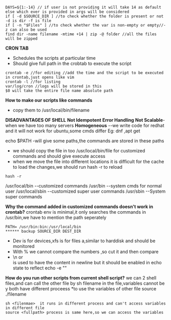 ```
DAYS=${1:-14} // if user is not providing it will take 14 as default else which ever is provided in args will be considered
if [ -d $SOURCE_DIR ] //to check whether the folder is present or not -d is dir -f is file
if [ -n "$Files" ] //to check whether the var is non-empty or empty//-z can also be used
find dir -name filename -mtime +14 | zip -@ folder //all the files will be zipped
```

**CRON TAB**
- Schedules the scripts at particular time
- Should give full path in the crobtab to execute the script
```
crontab -e //for editing //add the time and the script to be executed in crontab,just opens like vim
crontab -l //for listing
var/log/cron //logs will be stored in this
$0 will take the entire file name absolute path
```

**How to make our scripts like commands**
- copy them to /usr/local/bin/filename

**DISADVANTAGES OF SHELL**
**Not Idempotent**
**Error Handling**
**Not Scalable**-when we have too many servers
**Homogeneous** --we write code for redhat and it will not work for ubuntu,some cmds differ Eg: dnf ,apt get

echo $PATH -will give some paths,the commands are stored in these paths
- we should copy the file in too /usr/local/bin/file for customized commands and should give execute access
- when we move the file into different locations it is difficult for the cache to load the changes,we should run hash -r to reload
```
hash -r
```
/usr/local/bin --customized commands
/usr/bin --system cmds for normal user
/usr/local/sbin --customized super user commands
/usr/sbin --System super commands

**Why the command added in customized commands doesn't work in crontab?**
crontab env is minimal,it only searches the commands in /usr/bin,we have to mention the path seperately
```
PATH= /usr/bin:bin:/usr/local/bin
****** backup SOURCE_DIR DEST_DIR
```

* Dev is for devices,xfs is for files a,similar to harddisk and should be monitored
* With % we cannot compare the numbers ,so cut it and then compare
* \n or <br> is used to have the content in newline but it should be enabled in echo state to reflect
echo -e ""

**How do you run other scripts from current shell script?**
we can 2 shell files,and can call the other file by sh filename in the file,variables cannot be y both have different proceess
*to use the variables of other file source ./filename
```
sh <filenmae>  it runs in different process and can't access variables in different file
source <fullpath> process is same here,so we can access the variables
```